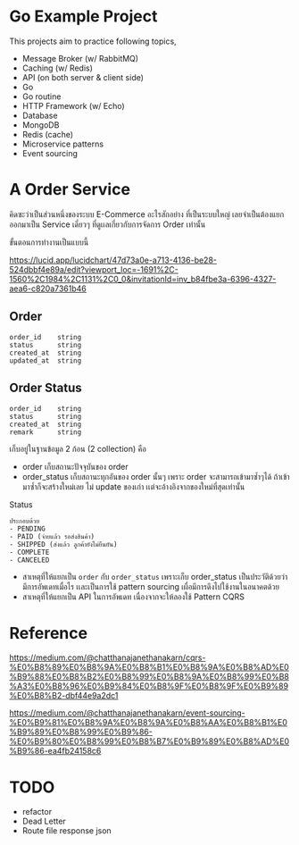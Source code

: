 # Go Example Project

This projects aim to practice following topics,

- Message Broker (w/ RabbitMQ)
- Caching (w/ Redis)
- API (on both server & client side)
- Go 
 - Go routine
 - HTTP Framework (w/ Echo)
- Database
 - MongoDB
 - Redis (cache)
- Microservice patterns 
 - Event sourcing


# A Order Service

คิดซะว่าเป็นส่วนหนึ่งของระบบ E-Commerce อะไรสักอย่าง ที่เป็นระบบใหญ่ เลยจำเป็นต้องแยกออกมาเป็น Service เดี่ยวๆ ที่ดูเเลเกี่ยวกับการจัดการ Order เท่านั้น

ขั้นตอนการทำงานเป็นแบบนี้ 

https://lucid.app/lucidchart/47d73a0e-a713-4136-be28-524dbbf4e89a/edit?viewport_loc=-1691%2C-1560%2C1984%2C1131%2C0_0&invitationId=inv_b84fbe3a-6396-4327-aea6-c820a7361b46

## Order
```
order_id    string
status      string
created_at  string
updated_at  string
```

## Order Status
```
order_id    string
status      string
created_at  string
remark      string
```

เก็บอยู่ในฐานข้อมูล 2 ก้อน (2 collection) คือ

- order เก็บสถานะปัจจุบันของ order
- order_status เก็บสถานะทุกอันของ order นั้นๆ เพราะ order จะสามารถเข้ามาซ้ำๆได้ ถ้าเข้ามาซ้ำก็จะสร้างใหม่เลย ไม่ update ของเก่า เเต่จะอ้างอิงจากของใหม่ที่สุดเท่านั้น


Status
```
ประกอบด้วย
- PENDING
- PAID (จ่ายแล้ว รอส่งสินค้า)
- SHIPPED (ส่งแล้ว ลูกค้ายังไม่ยืนยัน)
- COMPLETE
- CANCELED
```

- สาเหตุที่ให้แยกเป็น `order` กับ `order_status` เพราะเก็บ order_status เป็นประวัติด้วยว่ามีการอัพเดทเมื่อไร เเละเป็นการใช้ pattern sourcing เผื่อมีการดึงไปใช้งานในอนาคตด้วย
- สาเหตุที่ให้แยกเป็น API ในการอัพเดท เนื่องจากจะให้ลองใช้ Pattern CQRS

# Reference

https://medium.com/@chatthanajanethanakarn/cqrs-%E0%B8%89%E0%B8%9A%E0%B8%B1%E0%B8%9A%E0%B8%AD%E0%B9%88%E0%B8%B2%E0%B8%99%E0%B8%9A%E0%B8%99%E0%B8%A3%E0%B8%96%E0%B9%84%E0%B8%9F%E0%B8%9F%E0%B9%89%E0%B8%B2-dbf44e9a2dc1

https://medium.com/@chatthanajanethanakarn/event-sourcing-%E0%B9%81%E0%B8%9A%E0%B8%9A%E0%B8%AA%E0%B8%B1%E0%B9%89%E0%B8%99%E0%B9%86-%E0%B9%80%E0%B8%99%E0%B8%B7%E0%B9%89%E0%B8%AD%E0%B9%86-ea4fb24158c6

# TODO
- refactor
- Dead Letter
- Route file response json
